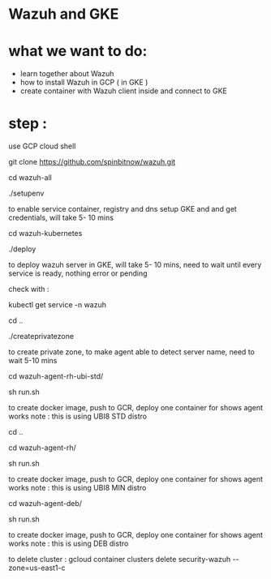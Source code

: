 # Wazuh and GKE
# what we want to do:
- learn together about Wazuh
- how to install Wazuh in GCP ( in GKE )
- create container with Wazuh client inside and connect to GKE
# step :

use GCP cloud shell

git clone https://github.com/spinbitnow/wazuh.git 

cd wazuh-all

./setupenv

to enable service container, registry and dns setup GKE and and get credentials, will take 5- 10 mins

cd wazuh-kubernetes

./deploy

to deploy wazuh server in GKE, will take 5- 10 mins, need to wait until every service is ready, nothing error or pending

check with :

kubectl get service -n wazuh

cd ..

./createprivatezone

to create private zone, to make agent able to detect server name, need to wait 5-10 mins

cd wazuh-agent-rh-ubi-std/

sh run.sh

to create docker image, push to GCR, deploy one container for shows agent works
note : this is using UBI8 STD distro

cd ..

cd wazuh-agent-rh/

sh run.sh

to create docker image, push to GCR, deploy one container for shows agent works 
note : this is using UBI8 MIN distro


cd wazuh-agent-deb/

sh run.sh

to create docker image, push to GCR, deploy one container for shows agent works 
note : this is using DEB distro

to delete cluster :
gcloud container clusters delete security-wazuh --zone=us-east1-c 

